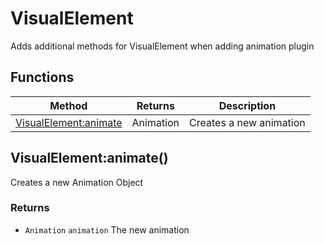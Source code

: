# VisualElement
Adds additional methods for VisualElement when adding animation plugin

## Functions

|Method|Returns|Description|
|---|---|---|
|[VisualElement:animate](#visualelement-animate)|Animation|Creates a new animation


## VisualElement:animate()
Creates a new Animation Object

### Returns
* `Animation` `animation` The new animation


